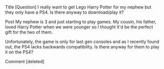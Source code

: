 Title
[Question] I really want to get Lego Harry Potter for my nephew but they only have a PS4. Is there anyway to download/play it?

Post
My nephew is 3 and just starting to play games. My cousin, his father, loved Harry Potter when we were younger so I thought it'd be the perfect gift for the two of them. 

Unfortunately, the game is only for last gen consoles and as I recently found out, the PS4 lacks backwards compatibility. Is there anyway for them to play it on the PS4? 

Comment
[deleted]
